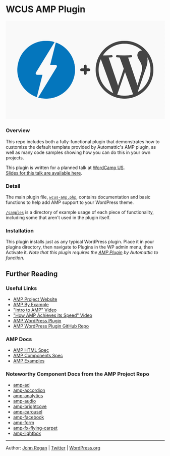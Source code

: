 # WCUS AMP Plugin

<img src="/img/amp-and-wp-header.jpg" />

### Overview
This repo includes both a fully-functional plugin that demonstrates how to customize the default template provided by Automattic's AMP plugin, as well as many code samples showing how you can do this in your own projects.

This plugin is written for a planned talk at [WordCamp US](https://2016.us.wordcamp.org).<br />
[Slides for this talk are available here](http://bit.ly/WCUS-AMP).

### Detail

The main plugin file, [<code>wcus-amp.php</code>](https://github.com/johnregan3/wcus-amp/blob/master/wcus-amp.php), contains documentation and basic functions to help add AMP support to your WordPress theme.

[<code>/samples</code>](https://github.com/johnregan3/wcus-amp/tree/master/samples) is a directory of example usage of each piece of functionality, including some that aren't used in the plugin itself.

### Installation

This plugin installs just as any typical WordPress plugin.  Place it in your plugins directory, then navigate to Plugins in the WP admin menu, then Activate it.</a>
<em>Note that this plugin requires the <a href="http://wordpress.org/plugins/amp">AMP Plugin</a> by Automattic to function.</em>


## Further Reading

### Useful Links
- [AMP Project Website](https://www.ampproject.org/)
- [AMP By Example](https://ampbyexample.com/)
- ["Intro to AMP" Video](https://www.youtube.com/watch?v=lBTCB7yLs8Y)
- ["How AMP Achieves its Speed" Video](https://www.youtube.com/watch?v=cfekj564rs0)
- [AMP WordPress Plugin](https://wordpress.org/plugins/amp/)
- [AMP WordPress Plugin GitHub Repo](https://github.com/Automattic/amp-wp)

### AMP Docs
- [AMP HTML Spec](https://github.com/ampproject/amphtml/blob/master/spec/amp-html-format.md)
- [AMP Components Spec](https://github.com/ampproject/amphtml/blob/master/spec/amp-html-components.md)
- [AMP Examples](https://github.com/ampproject/amphtml/tree/master/examples)

### Noteworthy Component Docs from the AMP Project Repo
- [amp-ad](https://github.com/ampproject/amphtml/blob/master/extensions/amp-ad/amp-ad.md)
- [amp-accordion](https://github.com/ampproject/amphtml/blob/master/extensions/amp-accordion/amp-accordion.md)
- [amp-analytics](https://github.com/ampproject/amphtml/blob/master/extensions/amp-analytics/amp-analytics.md)
- [amp-audio](https://github.com/ampproject/amphtml/blob/master/extensions/amp-audio/amp-audio.md)
- [amp-brightcove](https://github.com/ampproject/amphtml/blob/master/extensions/amp-brightcove/amp-brightcove.md)
- [amp-carousel](https://github.com/ampproject/amphtml/blob/master/extensions/amp-carousel/amp-carousel.md)
- [amp-facebook](https://github.com/ampproject/amphtml/blob/master/extensions/amp-facebook/amp-facebook.md)
- [amp-form](https://github.com/ampproject/amphtml/blob/master/extensions/amp-form/amp-form.md)
- [amp-fx-flying-carpet](https://github.com/ampproject/amphtml/blob/master/extensions/amp-fx-flying-carpet/amp-fx-flying-carpet.md)
- [amp-lightbox](https://github.com/ampproject/amphtml/blob/master/extensions/amp-lightbox/amp-lightbox.md)

---
Author: [John Regan](http://johnregan3.wordpress.com) | [Twitter](http://twitter.com/johnregan3) | [WordPress.org](https://profiles.wordpress.org/johnregan3)
